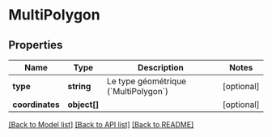 # MultiPolygon

## Properties
Name | Type | Description | Notes
------------ | ------------- | ------------- | -------------
**type** | **string** | Le type géométrique (&#x60;MultiPolygon&#x60;) | [optional] 
**coordinates** | **object[]** |  | [optional] 

[[Back to Model list]](../README.md#documentation-for-models) [[Back to API list]](../README.md#documentation-for-api-endpoints) [[Back to README]](../README.md)


